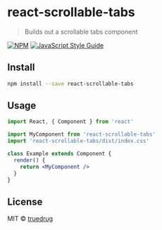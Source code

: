 # react-scrollable-tabs

> Builds out a scrollable tabs component

[![NPM](https://img.shields.io/npm/v/react-scrollable-tabs.svg)](https://www.npmjs.com/package/react-scrollable-tabs) [![JavaScript Style Guide](https://img.shields.io/badge/code_style-standard-brightgreen.svg)](https://standardjs.com)

## Install

```bash
npm install --save react-scrollable-tabs
```

## Usage

```jsx
import React, { Component } from 'react'

import MyComponent from 'react-scrollable-tabs'
import 'react-scrollable-tabs/dist/index.css'

class Example extends Component {
  render() {
    return <MyComponent />
  }
}
```

## License

MIT © [truedrug](https://github.com/truedrug)
